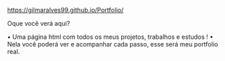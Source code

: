 
https://gilmaralves99.github.io/Portfolio/

Oque você verá aqui?

• Uma página html com todos os meus projetos, trabalhos e estudos !
• Nela você poderá ver e acompanhar cada passo, esse será meu portfolio real.
